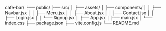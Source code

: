 cafe-bar/
├── public/
├── src/
│   ├── assets/
│   ├── components/
│   │   ├── Navbar.jsx
│   │   ├── Menu.jsx
│   │   ├── About.jsx
│   │   ├── Contact.jsx
│   │   ├── Login.jsx
│   │   └── Signup.jsx
│   ├── App.jsx
│   ├── main.jsx
│   └── index.css
├── package.json
├── vite.config.js
└── README.md
